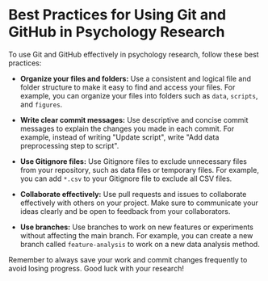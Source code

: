 # Best Practices for Using Git and GitHub in Psychology Research

To use Git and GitHub effectively in psychology research, follow these best practices:

- **Organize your files and folders:** Use a consistent and logical file and folder structure to make it easy to find and access your files. For example, you can organize your files into folders such as `data`, `scripts`, and `figures`.

- **Write clear commit messages:** Use descriptive and concise commit messages to explain the changes you made in each commit. For example, instead of writing "Update script", write "Add data preprocessing step to script".

- **Use Gitignore files:** Use Gitignore files to exclude unnecessary files from your repository, such as data files or temporary files. For example, you can add `*.csv` to your Gitignore file to exclude all CSV files.

- **Collaborate effectively:** Use pull requests and issues to collaborate effectively with others on your project. Make sure to communicate your ideas clearly and be open to feedback from your collaborators.

- **Use branches:** Use branches to work on new features or experiments without affecting the main branch. For example, you can create a new branch called `feature-analysis` to work on a new data analysis method.

Remember to always save your work and commit changes frequently to avoid losing progress. Good luck with your research!
